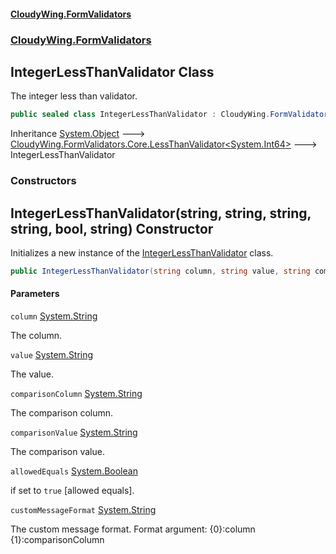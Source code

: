 #### [CloudyWing.FormValidators](index.md 'index')
### [CloudyWing.FormValidators](CloudyWing.FormValidators.md 'CloudyWing.FormValidators')

## IntegerLessThanValidator Class

The integer less than validator.

```csharp
public sealed class IntegerLessThanValidator : CloudyWing.FormValidators.Core.LessThanValidator<long>
```

Inheritance [System.Object](https://docs.microsoft.com/en-us/dotnet/api/System.Object 'System.Object') &#129106; [CloudyWing.FormValidators.Core.LessThanValidator&lt;](CloudyWing.FormValidators.Core.LessThanValidator_T_.md 'CloudyWing.FormValidators.Core.LessThanValidator<T>')[System.Int64](https://docs.microsoft.com/en-us/dotnet/api/System.Int64 'System.Int64')[&gt;](CloudyWing.FormValidators.Core.LessThanValidator_T_.md 'CloudyWing.FormValidators.Core.LessThanValidator<T>') &#129106; IntegerLessThanValidator
### Constructors

<a name='CloudyWing.FormValidators.IntegerLessThanValidator.IntegerLessThanValidator(string,string,string,string,bool,string)'></a>

## IntegerLessThanValidator(string, string, string, string, bool, string) Constructor

Initializes a new instance of the [IntegerLessThanValidator](CloudyWing.FormValidators.IntegerLessThanValidator.md 'CloudyWing.FormValidators.IntegerLessThanValidator') class.

```csharp
public IntegerLessThanValidator(string column, string value, string comparisonColumn, string comparisonValue, bool allowedEquals=true, string customMessageFormat=null);
```
#### Parameters

<a name='CloudyWing.FormValidators.IntegerLessThanValidator.IntegerLessThanValidator(string,string,string,string,bool,string).column'></a>

`column` [System.String](https://docs.microsoft.com/en-us/dotnet/api/System.String 'System.String')

The column.

<a name='CloudyWing.FormValidators.IntegerLessThanValidator.IntegerLessThanValidator(string,string,string,string,bool,string).value'></a>

`value` [System.String](https://docs.microsoft.com/en-us/dotnet/api/System.String 'System.String')

The value.

<a name='CloudyWing.FormValidators.IntegerLessThanValidator.IntegerLessThanValidator(string,string,string,string,bool,string).comparisonColumn'></a>

`comparisonColumn` [System.String](https://docs.microsoft.com/en-us/dotnet/api/System.String 'System.String')

The comparison column.

<a name='CloudyWing.FormValidators.IntegerLessThanValidator.IntegerLessThanValidator(string,string,string,string,bool,string).comparisonValue'></a>

`comparisonValue` [System.String](https://docs.microsoft.com/en-us/dotnet/api/System.String 'System.String')

The comparison value.

<a name='CloudyWing.FormValidators.IntegerLessThanValidator.IntegerLessThanValidator(string,string,string,string,bool,string).allowedEquals'></a>

`allowedEquals` [System.Boolean](https://docs.microsoft.com/en-us/dotnet/api/System.Boolean 'System.Boolean')

if set to `true` [allowed equals].

<a name='CloudyWing.FormValidators.IntegerLessThanValidator.IntegerLessThanValidator(string,string,string,string,bool,string).customMessageFormat'></a>

`customMessageFormat` [System.String](https://docs.microsoft.com/en-us/dotnet/api/System.String 'System.String')

The custom message format. Format argument: {0}:column {1}:comparisonColumn